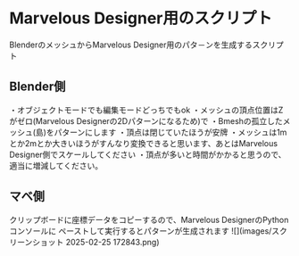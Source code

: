 # Marvelous Designer用のスクリプト
BlenderのメッシュからMarvelous Designer用のパタ－ンを生成するスクリプト

## Blender側
・オブジェクトモードでも編集モードどっちでもok
・メッシュの頂点位置はZがゼロ(Marvelous Designerの2Dパターンになるため)で
・Bmeshの孤立したメッシュ(島)をパターンにします
・頂点は閉じていたほうが安牌
・メッシュは1mとか2mとか大きいほうがすんなり変換できると思います、あとはMarvelous Designer側でスケールしてください
・頂点が多いと時間がかかると思うので、適当に増減してください。

## マベ側
クリップボードに座標データをコピーするので、Marvelous DesignerのPythonコンソールに
ペーストして実行するとパターンが生成されます
![](images/スクリーンショット 2025-02-25 172843.png)

